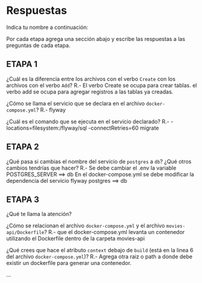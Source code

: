 # Respuestas

Indica tu nombre a continuación: 

Por cada etapa agrega una sección abajo y escribe las respuestas a las preguntas de cada etapa.

## ETAPA 1

¿Cuál es la diferencia entre los archivos con el verbo `Create` con los archivos con el verbo `Add`?
R.- El verbo Create se ocupa para crear tablas.
    el verbo add se ocupa para agregar registros a las tablas ya creadas.

¿Cómo se llama el servicio que se declara en el archivo `docker-compose.yml`?
R.- flyway

¿Cuál es el comando que se ejecuta en el servicio declarado?
R.- -locations=filesystem:/flyway/sql -connectRetries=60 migrate

## ETAPA 2

¿Qué pasa si cambias el nombre del servicio de `postgres` a `db`? ¿Qué otros cambios tendrías que hacer?
R.- Se debe cambiar el .env la variable POSTGRES_SERVER ==> db
    En el docker-compose.yml se debe modificar la dependencia del servicio flyway  postgres ==> db

## ETAPA 3
¿Qué te llama la atención?

¿Cómo se relacionan el archivo `docker-compose.yml` y el archivo `movies-api/Dockerfile`?
R.- que el docker-compose.yml levanta un contenedor utilizando el Dockerfile dentro de la carpeta movies-api

¿Qué crees que hace el atributo `context` debajo de `build` (está en la linea 6 del archivo `docker-compose.yml`)?
R.- Agrega otra raiz o path a donde debe existir un dockerfile para generar una contenedor.

...